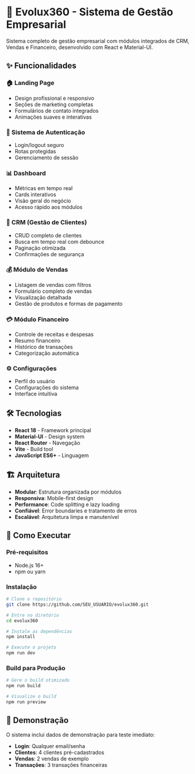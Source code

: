 # 🚀 Evolux360 - Sistema de Gestão Empresarial

Sistema completo de gestão empresarial com módulos integrados de CRM, Vendas e Financeiro, desenvolvido com React e Material-UI.

## ✨ Funcionalidades

### 🏠 Landing Page
- Design profissional e responsivo
- Seções de marketing completas
- Formulários de contato integrados
- Animações suaves e interativas

### 🔐 Sistema de Autenticação
- Login/logout seguro
- Rotas protegidas
- Gerenciamento de sessão

### 📊 Dashboard
- Métricas em tempo real
- Cards interativos
- Visão geral do negócio
- Acesso rápido aos módulos

### 👥 CRM (Gestão de Clientes)
- CRUD completo de clientes
- Busca em tempo real com debounce
- Paginação otimizada
- Confirmações de segurança

### 💰 Módulo de Vendas
- Listagem de vendas com filtros
- Formulário completo de vendas
- Visualização detalhada
- Gestão de produtos e formas de pagamento

### 💳 Módulo Financeiro
- Controle de receitas e despesas
- Resumo financeiro
- Histórico de transações
- Categorização automática

### ⚙️ Configurações
- Perfil do usuário
- Configurações do sistema
- Interface intuitiva

## 🛠️ Tecnologias

- **React 18** - Framework principal
- **Material-UI** - Design system
- **React Router** - Navegação
- **Vite** - Build tool
- **JavaScript ES6+** - Linguagem

## 🏗️ Arquitetura

- **Modular**: Estrutura organizada por módulos
- **Responsiva**: Mobile-first design
- **Performance**: Code splitting e lazy loading
- **Confiável**: Error boundaries e tratamento de erros
- **Escalável**: Arquitetura limpa e manutenível

## 🚀 Como Executar

### Pré-requisitos
- Node.js 16+ 
- npm ou yarn

### Instalação
```bash
# Clone o repositório
git clone https://github.com/SEU_USUARIO/evolux360.git

# Entre no diretório
cd evolux360

# Instale as dependências
npm install

# Execute o projeto
npm run dev
```

### Build para Produção
```bash
# Gere o build otimizado
npm run build

# Visualize o build
npm run preview
```

## 📱 Demonstração

O sistema inclui dados de demonstração para teste imediato:
- **Login**: Qualquer email/senha
- **Clientes**: 4 clientes pré-cadastrados
- **Vendas**: 2 vendas de exemplo
- **Transações**: 3 transações financeiras
